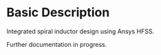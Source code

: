 # Basic Description
Integrated spiral inductor design using Ansys HFSS.

Further documentation in progress.